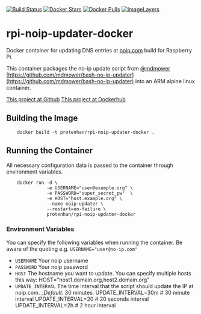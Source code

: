 [![Build Status](https://travis-ci.org/protenhan/rpi-noip-updater-docker.svg?branch=master)](https://travis-ci.org/protenhan/rpi-noip-updater-docker)
[![Docker Stars](https://img.shields.io/docker/stars/protenhan/rpi-noip-updater-docker.svg)](https://hub.docker.com/r/protenhan/rpi-noip-updater-docker/)
[![Docker Pulls](https://img.shields.io/docker/pulls/protenhan/rpi-noip-updater-docker.svg)](https://hub.docker.com/r/protenhan/rpi-noip-updater-docker/)
[![ImageLayers](https://images.microbadger.com/badges/image/protenhan/rpi-noip-updater-docker.svg)](https://microbadger.com/#/images/protenhan/rpi-noip-updater-docker/)

# rpi-noip-updater-docker
Docker container for updating DNS entries at [noip.com](http://noip.com) build for Raspberry Pi.

This container packages the no-ip update script from [@mdmower](https://github.com/mdmower) [https://github.com/mdmower/bash-no-ip-updater](https://github.com/mdmower/bash-no-ip-updater) into an ARM alpine linux container.

[This project at Github](https://github.com/protenhan/rpi-noip-updater-docker/blob/master/README.md)
[This project at Dockerhub](https://hub.docker.com/r/protenhan/rpi-noip-updater-docker/)

## Building the Image

		docker build -t protenhan/rpi-noip-updater-docker .

## Running the Container

All necessary configuration data is passed to the container through environment variables.

		docker run -d \ 
		           -e USERNAME="user@example.org" \ 
		           -e PASSWORD="super_secret_pw"  \ 
				   -e HOST="host.example.org" \ 
				   --name noip-updater \
				   --restart=on-failure \ 
				   protenhan/rpi-noip-updater-docker

### Environment Variables

You can specify the following variables when running the container. Be aware of the quoting e.g. ```USERNAME="user@no-ip.com"```

* ```USERNAME``` Your noip username
* ```PASSWORD``` Your noip password
* ```HOST``` The hostname you want to update. You can specify multiple hosts this way: HOST="host1.domain.org,host2.domain.org"
* ```UPDATE_INTERVAL``` The time interval that the script should update the IP at noip.com. __Default:_ 30 minutes. 
		UPDATE_INTERVAL=30m # 30 minute interval 
		UPDATE_INTERVAL=20 # 20 seconds interval 
		UPDATE_INTERVAL=2h # 2 hour interval
